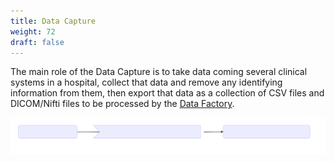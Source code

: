 ```yaml
---
title: Data Capture
weight: 72
draft: false
---
```


The main role of the Data Capture is to take data coming several clinical systems in a hospital, collect that data and remove any identifying information from them, then export that data as a collection of CSV files and DICOM/Nifti files to be processed by the [Data Factory](./data-factory).

![capture-flow](./capture-flow.svg)